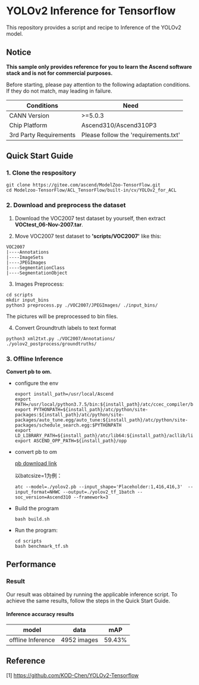 
# YOLOv2 Inference for Tensorflow 

This repository provides a script and recipe to Inference of the YOLOv2 model.

## Notice
**This sample only provides reference for you to learn the Ascend software stack and is not for commercial purposes.**

Before starting, please pay attention to the following adaptation conditions. If they do not match, may leading in failure.

| Conditions | Need |
| --- | --- |
| CANN Version | >=5.0.3 |
| Chip Platform| Ascend310/Ascend310P3 |
| 3rd Party Requirements| Please follow the 'requirements.txt' |

## Quick Start Guide

### 1. Clone the respository

```shell
git clone https://gitee.com/ascend/ModelZoo-TensorFlow.git
cd Modelzoo-TensorFlow/ACL_TensorFlow/built-in/cv/YOLOv2_for_ACL
```

### 2. Download and preprocess the dataset

1. Download the VOC2007 test dataset by yourself, then extract **VOCtest_06-Nov-2007.tar**. 

2. Move VOC2007 test dataset to **'scripts/VOC2007'** like this:
```
VOC2007
|----Annotations
|----ImageSets
|----JPEGImages
|----SegmentationClass
|----SegmentationObject
```

3. Images Preprocess:
```
cd scripts
mkdir input_bins
python3 preprocess.py ./VOC2007/JPEGImages/ ./input_bins/
```
   The pictures will be preprocessed to bin files.


4. Convert Groundtruth labels to text format
```
python3 xml2txt.py ./VOC2007/Annotations/ ./yolov2_postprocess/groundtruths/
```

### 3. Offline Inference

**Convert pb to om.**

- configure the env

  ```
  export install_path=/usr/local/Ascend
  export PATH=/usr/local/python3.7.5/bin:${install_path}/atc/ccec_compiler/bin:${install_path}/atc/bin:$PATH
  export PYTHONPATH=${install_path}/atc/python/site-packages:${install_path}/atc/python/site-packages/auto_tune.egg/auto_tune:${install_path}/atc/python/site-packages/schedule_search.egg:$PYTHONPATH
  export LD_LIBRARY_PATH=${install_path}/atc/lib64:${install_path}/acllib/lib64:$LD_LIBRARY_PATH
  export ASCEND_OPP_PATH=${install_path}/opp
  ```

- convert pb to om 
  
  [pb download link](https://obs-9be7.obs.cn-east-2.myhuaweicloud.com/003_Atc_Models/modelzoo/yolov2_tf.pb)

  以batcsize=1为例：

  ```
  atc --model=./yolov2.pb --input_shape='Placeholder:1,416,416,3'  --input_format=NHWC --output=./yolov2_tf_1batch --soc_version=Ascend310 --framework=3
  ```

- Build the program

  ```
  bash build.sh
  ```

- Run the program:

  ```
  cd scripts
  bash benchmark_tf.sh
  ```

## Performance

### Result

Our result was obtained by running the applicable inference script. To achieve the same results, follow the steps in the Quick Start Guide.

#### Inference accuracy results

|       model       | **data**  |    mAP    |
| :---------------: | :-------: | :-------------: |
| offline Inference | 4952 images | 59.43% |

## Reference
[1] https://github.com/KOD-Chen/YOLOv2-Tensorflow


